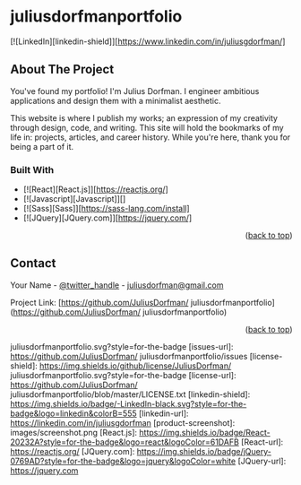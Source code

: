 # juliusdorfmanportfolio

<a name="readme-top"></a>

[![LinkedIn][linkedin-shield]][https://www.linkedin.com/in/juliusgdorfman/]



<!-- ABOUT THE PROJECT -->
## About The Project

You've found my portfolio! I'm Julius Dorfman. I engineer ambitious applications and design them with a minimalist aesthetic.

This website is where I publish my works; an expression of my creativity through design, code, and writing. This site will hold the bookmarks of my life in: projects, articles, and career history. While you're here, thank you for being a part of it.


### Built With


* [![React][React.js]][https://reactjs.org/]
* [![Javascript][Javascript]][]
* [![Sass][Sass]][https://sass-lang.com/install]
* [![JQuery][JQuery.com]][https://jquery.com/]

<p align="right">(<a href="#readme-top">back to top</a>)</p>


<!-- CONTACT -->
## Contact

Your Name - [@twitter_handle](https://twitter.com/twitter_handle) - juliusdorfman@gmail.com

Project Link: [https://github.com/JuliusDorfman/
juliusdorfmanportfolio](https://github.com/JuliusDorfman/
juliusdorfmanportfolio)

<p align="right">(<a href="#readme-top">back to top</a>)</p>

<!-- MARKDOWN LINKS & IMAGES -->
<!-- https://www.markdownguide.org/basic-syntax/#reference-style-links -->
[issues-shield]: https://img.shields.io/github/issues/JuliusDorfman/
juliusdorfmanportfolio.svg?style=for-the-badge
[issues-url]: https://github.com/JuliusDorfman/
juliusdorfmanportfolio/issues
[license-shield]: https://img.shields.io/github/license/JuliusDorfman/
juliusdorfmanportfolio.svg?style=for-the-badge
[license-url]: https://github.com/JuliusDorfman/
juliusdorfmanportfolio/blob/master/LICENSE.txt
[linkedin-shield]: https://img.shields.io/badge/-LinkedIn-black.svg?style=for-the-badge&logo=linkedin&colorB=555
[linkedin-url]: https://linkedin.com/in/juliusgdorfman
[product-screenshot]: images/screenshot.png
[React.js]: https://img.shields.io/badge/React-20232A?style=for-the-badge&logo=react&logoColor=61DAFB
[React-url]: https://reactjs.org/
[JQuery.com]: https://img.shields.io/badge/jQuery-0769AD?style=for-the-badge&logo=jquery&logoColor=white
[JQuery-url]: https://jquery.com 
